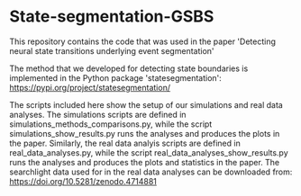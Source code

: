 # State-segmentation-GSBS
This repository contains the code that was used in the paper 'Detecting neural state transitions underlying event segmentation'

The method that we developed for detecting state boundaries is implemented in the Python package 'statesegmentation': https://pypi.org/project/statesegmentation/

The scripts included here show the setup of our simulations and real data analyses. 
The simulations scripts are defined in simulations_methods_comparisons.py, while the script simulations_show_results.py runs the analyses and produces the plots in the paper. 
Similarly, the real data analyis scripts are defined in real_data_analyses.py, while the script real_data_analyses_show_results.py runs the analyses and produces the plots and statistics in the paper. 
The searchlight data used for in the real data analyses can be downloaded from:  https://doi.org/10.5281/zenodo.4714881
